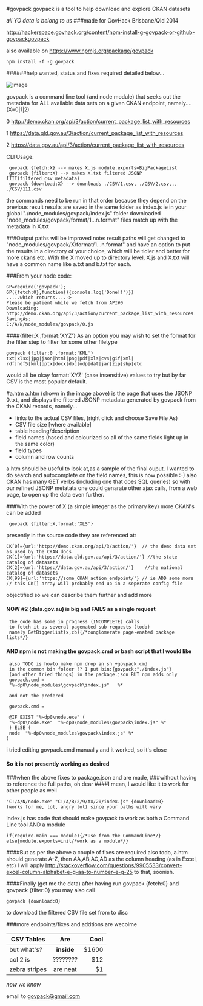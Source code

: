 #govpack
govpack is a tool to help download and explore CKAN datasets

_all YO data is belong to us_
###made for GovHack Brisbane/Qld 2014

http://hackerspace.govhack.org/content/npm-install-g-govpack-or-github-govpackgovpack

also available on
https://www.npmjs.org/package/govpack

    npm install -f -g govpack


######help wanted, status and fixes required detailed below...

![image](http://hackerspace.govhack.org/sites/default/files/field/image/Screenshot%20%2812%29.png)




govpack is a command line tool (and node module) that seeks out the metadata
for ALL available data sets on a given CKAN endpoint, namely.... (X=0|1|2)


0 http://demo.ckan.org/api/3/action/current_package_list_with_resources

1 https://data.qld.gov.au/3/action/current_package_list_with_resources

2 https://data.gov.au/api/3/action/current_package_list_with_resources


CLI Usage:

     govpack {fetch:X} --> makes X.js module.exports=BigPackageList
     govpack {filter:X} --> makes X.txt filtered JSONP IIII(filtered_csv_metadata)
     govpack {download:X} --> downloads ./CSV/1.csv, ./CSV/2.csv,,, ./CSV/111.csv

the commands need to be run in that order because they depend on the previous result
results are saved in the same folder as index.js ie in your global "./node_modules/govpack/index.js" folder
downloaded "node_modules/govpack/format/1...n.format" files match up with the metadata in X.txt


###Output paths will be improved
note: result paths will get changed to "node_modules/govpack/X/format/1...n.format" and have an option to
put the results in a directory of your choice, which will be tidier and better for more ckans etc. With the
X moved up to directory level, X.js and X.txt will have a common name like a.txt and b.txt for each.

###From your node code: 

    GP=require('govpack');
    GP({fetch:0},function(){console.log('Done!!')})
    .....which returns....->
    Please be patient while we fetch from API#0
    Downloading:
    http://demo.ckan.org/api/3/action/current_package_list_with_resources
    SavingAs:
    C:/A/N/node_modules/govpack/0.js



####{filter:X ,format:'XYZ'}
As an option you may wish to set the format for the filter step 
to filter for some other filetype 

    govpack {filter:0 ,format:'KML'}
    txt|xlsx|jpg|json|html|png|pdf|xls|cvs|gif|xml|
    rdf|hdf5|kml|pptx|docx|doc|odp|dat|jar|zip|shp|etc

would all be okay format:'XYZ' (case insensitive) values to try 
but by far CSV is the most popular default.

#a.htm 
a.htm (shown in the image above) is the page that uses the JSONP 0.txt, and displays the filtered JSONP metadata generated by govpack from the CKAN records, namely... 

* links to the actual CSV files, (right click and choose Save File As)
* CSV file size [where available]
* table heading/description
* field names (hased and colourized so all of the same fields light up in the same color)
* field types
* column and row counts

a.htm should be useful to look at,as a sample of the final ouput. I wanted to do search and autocomplete on the field names, this is now possible :-) also CKAN has many GET verbs (including one that does SQL queries) so with our refined JSONP metatata one could genarate other ajax calls, from a web page, to open up the data even further.

###With the power of X (a simple integer as the primary key) more CKAN's can be added

     govpack {filter:X,format:'XLS'}

 presently in the source code they are referenced at:

    CK[0]={url:'http://demo.ckan.org/api/3/action/'}  // the demo data set as used by the CKAN docs
    CK[1]={url:'https://data.qld.gov.au/api/3/action/'} //the state catalog of datasets
    CK[2]={url:'https://data.gov.au/api/3/action/'}    //the national catalog of datasets 
    CK[99]={url:'https://some_CKAN_action_endpoint/'} // ie ADD some more
    // this CK[] array will probably end up in a seperate config file

objectified so we can describe them further and add more

#### NOW #2 (data.gov.au) is big and FAILS as a single request 

     the code has some in progress (INCOMPLETE) calls 
     to fetch it as several pagenated sub requests (todo)
     namely GetBiggerList(x,cb){/*conglomerate page-enated package lists*/}

#### AND npm is not making the govpack.cmd or bash script that I would like 

     also TODO is howto make npm drop an sh +govpack.cmd
     in the common bin folder ?? I put bin:{govpack:"./index.js"}
     (and other tried things) in the package.json BUT npm adds only
     govpack.cmd =
     "%~dp0\node_modules\govpack\index.js"   %*
     
     and not the prefered 
     
     govpack.cmd =
     
     @IF EXIST "%~dp0\node.exe" (
     "%~dp0\node.exe"  "%~dp0\node_modules\govpack\index.js" %*
     ) ELSE (
     node  "%~dp0\node_modules\govpack\index.js" %*
    )
    
i tried editing govpack.cmd manually and it worked, so it's close 
    
#### So it is not presently working as desired
###when the above fixes to package.json and  are made, 
###without having to reference the full paths, oh dear
####I mean, I would like it to work for other people as well

    "C:/A/N/node.exe" "C:/A/B/2/9/Ax/20/index.js" {download:0}
    (works for me, lol, angry lol) since your paths will vary

index.js has code that should make govpack to work as both a Command Line tool AND a module

    if(require.main === module){/*Use from the CommandLine*/}
    else{module.exports=init/*work as a module*/}

####But as per the above a couple of fixes are required
also todo, a.htm should generate A-Z, then AA,AB,AC,AD as the column heading (as in Excel, etc)
I will apply http://stackoverflow.com/questions/9905533/convert-excel-column-alphabet-e-g-aa-to-number-e-g-25
to that, soonish. 

####Finally (get me the data)
after having run govpack {fetch:0} and govpack {filter:0} you may also call

    govpack {download:0} 

to download the filtered CSV file set from to disc



###more endpoints/fixes and addtions are wecolme

| CSV Tables    | Are           | Cool  |
| ------------- |:-------------:| -----:|
| but what's?   | **inside**    | $1600 |
| col 2 is      | ????????      |   $12 |
| zebra stripes | are neat      |    $1 |

_now we know_

email to
govpack@gmail.com



